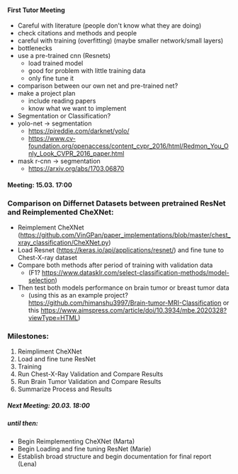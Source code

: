 #### First Tutor Meeting
- Careful with literature (people don't know what they are doing)
- check citations and methods and people
- careful with training (overfitting) (maybe smaller network/small layers)
- bottlenecks
- use a pre-trained cnn (Resnets)
	- load trained model
	- good for problem with little training data
	- only fine tune it
- comparison between our own net and pre-trained net?
- make a project plan
	- include reading papers
	- know what we want to implement
- Segmentation or Classification?
- yolo-net -> segmentation 
	- https://pjreddie.com/darknet/yolo/
	- https://www.cv-foundation.org/openaccess/content_cvpr_2016/html/Redmon_You_Only_Look_CVPR_2016_paper.html
- mask r-cnn -> segmentation 
	- https://arxiv.org/abs/1703.06870

#### Meeting: 15.03. 17:00

### Comparison on Differnet Datasets between pretrained ResNet and Reimplemented CheXNet:
- Reimplement CheXNet (https://github.com/VinGPan/paper_implementations/blob/master/chest_xray_classification/CheXNet.py)
- Load Resnet (https://keras.io/api/applications/resnet/) and fine tune to Chest-X-ray dataset
- Compare both methods after period of training with validation data 
	- (F1? https://www.datasklr.com/select-classification-methods/model-selection)
- Then test both models performance on brain tumor or breast tumor data 
	- (using this as an example project? https://github.com/himanshu3997/Brain-tumor-MRI-Classification or this https://www.aimspress.com/article/doi/10.3934/mbe.2020328?viewType=HTML)

### Milestones:
1) Reimpliment CheXNet
2) Load and fine tune ResNet
3) Training
5) Run Chest-X-Ray Validation and Compare Results 
6) Run Brain Tumor Validation and Compare Results
7) Summarize Process and Results

##### Next Meeting: 20.03. 18:00
##### until then:
- Begin Reimplementing CheXNet (Marta)
- Begin Loading and fine tuning ResNet (Marie)
- Establish broad structure and begin documentation for final report (Lena)